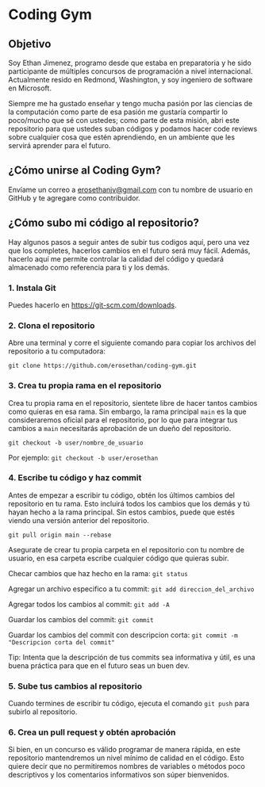 # Coding Gym

## Objetivo

Soy Ethan Jimenez, programo desde que estaba en preparatoria y he sido participante de múltiples concursos de programación a nivel internacional. Actualmente resido en Redmond, Washington, y soy ingeniero de software en Microsoft.

Siempre me ha gustado enseñar y tengo mucha pasión por las ciencias de la computación como parte de esa pasión me gustaría compartir lo poco/mucho que sé con ustedes; como parte de esta misión, abri este repositorio para que ustedes suban códigos y podamos hacer code reviews sobre cualquier cosa que estén aprendiendo, en un ambiente que les servirá aprender para el futuro.

## ¿Cómo unirse al Coding Gym?

Envíame un correo a erosethanjv@gmail.com con tu nombre de usuario en GitHub y te agregare como contribuidor.

## ¿Cómo subo mi código al repositorio?

Hay algunos pasos a seguir antes de subir tus codigos aquí, pero una vez que los completes, hacerlos cambios en el futuro será muy fácil. Además, hacerlo aquí me permite controlar la calidad del código y quedará almacenado como referencia para ti y los demás.

### 1. Instala Git

Puedes hacerlo en https://git-scm.com/downloads.

### 2. Clona el repositorio

Abre una terminal y corre el siguiente comando para copiar los archivos del repositorio a tu computadora:

`git clone https://github.com/erosethan/coding-gym.git`

### 3. Crea tu propia rama en el repositorio

Crea tu propia rama en el repositorio, sientete libre de hacer tantos cambios como quieras en esa rama. Sin embargo, la rama principal `main` es la que consideraremos oficial para el repositorio, por lo que para integrar tus cambios a `main` necesitarás aprobación de un dueño del repositorio.

`git checkout -b user/nombre_de_usuario`

Por ejemplo: `git checkout -b user/erosethan`

### 4. Escribe tu código y haz commit

Antes de empezar a escribir tu código, obtén los últimos cambios del repositorio en tu rama. Esto incluirá todos los cambios que los demás y tú hayan hecho a la rama principal. Sin estos cambios, puede que estés viendo una versión anterior del repositorio.

`git pull origin main --rebase`

Asegurate de crear tu propia carpeta en el repositorio con tu nombre de usuario, en esa carpeta escribe cualquier código que quieras subir.

Checar cambios que haz hecho en la rama:
`git status`

Agregar un archivo especifico a tu commit:
`git add direccion_del_archivo`

Agregar todos los cambios al commit:
`git add -A`

Guardar los cambios del commit:
`git commit`

Guardar los cambios del commit con descripcion corta:
`git commit -m "Descripcion corta del commit"`

Tip: Intenta que la descripción de tus commits sea informativa y útil, es una buena práctica para que en el futuro seas un buen dev.

### 5. Sube tus cambios al repositorio

Cuando termines de escribir tu código, ejecuta el comando `git push` para subirlo al repositorio.

### 6. Crea un pull request y obtén aprobación

Si bien, en un concurso es válido programar de manera rápida, en este repositorio mantendremos un nivel mínimo de calidad en el código. Esto quiere decir que no permitiremos nombres de variables o métodos poco descriptivos y los comentarios informativos son súper bienvenidos.
